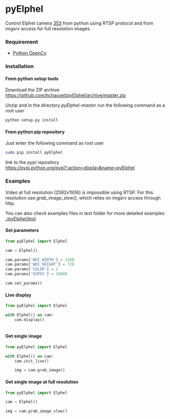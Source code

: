 pyElphel
========

Control Elphel camera [353](http://www3.elphel.com/model_353_cameras>) from python using RTSP protocol and from imgsrv access for full resolution images.

### Requirement


* [Python OpenCv](http://docs.opencv.org/trunk/doc/py_tutorials/py_setup/py_table_of_contents_setup/py_table_of_contents_setup.html#py-table-of-content-setup)

### Installation

#### From python setup tools 

Download the ZIP archive https://github.com/hchauvet/pyElphel/archive/master.zip

Unzip and in the directory *pyElphel-master* run the following command as a root user

```bash
python setup.py install
```

#### From python pip repository

Just enter the following command as root user
```bash
sudo pip install pyElphel
```

link to the pypi repository
https://pypi.python.org/pypi?:action=display&name=pyElphel

### Examples


Video at full resolution (2592x1936) is impossible using RTSP. For this resolution use *grab_image_slow()*, which relies on imgsrv access through http.

You can also check examples files in test folder for more detailed examples [*./pyElphel/test*](https://github.com/hchauvet/pyElphel/tree/master/pyElphel/test)

#### Set parameters

```python
from pyElphel import Elphel

cam = Elphel()

cam.params['WOI_WIDTH'] = 1280
cam.params['WOI_HEIGHT'] = 720
cam.params['COLOR'] = 1
cam.params['EXPOS'] = 10000

cam.set_params()
```   
    
#### Live display

```python
from pyElphel import Elphel

with Elphel() as cam:
    cam.display()
    
```    
    
#### Get single image
```python
from pyElphel import Elphel

with Elphel() as cam:
    cam.init_live()

    img = cam.grab_image()

```

#### Get single image at full resolution
```python
from pyElphel import Elphel

cam = Elphel()

img = cam.grab_image_slow()
```   
    

